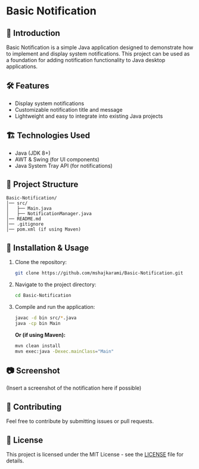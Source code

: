 # Basic Notification

## 📌 Introduction
Basic Notification is a simple Java application designed to demonstrate how to implement and display system notifications. This project can be used as a foundation for adding notification functionality to Java desktop applications.

## 🛠 Features
- Display system notifications
- Customizable notification title and message
- Lightweight and easy to integrate into existing Java projects

## 🏗 Technologies Used
- Java (JDK 8+)
- AWT & Swing (for UI components)
- Java System Tray API (for notifications)

## 📂 Project Structure
```
Basic-Notification/
│── src/
│   ├── Main.java
│   ├── NotificationManager.java
│── README.md
│── .gitignore
│── pom.xml (if using Maven)
```

## 🚀 Installation & Usage
1. Clone the repository:
   ```sh
   git clone https://github.com/mshajkarami/Basic-Notification.git
   ```
2. Navigate to the project directory:
   ```sh
   cd Basic-Notification
   ```
3. Compile and run the application:
   ```sh
   javac -d bin src/*.java
   java -cp bin Main
   ```
   **Or (if using Maven):**
   ```sh
   mvn clean install
   mvn exec:java -Dexec.mainClass="Main"
   ```

## 📷 Screenshot
(Insert a screenshot of the notification here if possible)

## 🤝 Contributing
Feel free to contribute by submitting issues or pull requests. 

## 📜 License
This project is licensed under the MIT License - see the [LICENSE](LICENSE) file for details.
